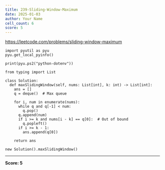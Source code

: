 ```yaml
---
title: 239-Sliding-Window-Maximum
date: 2025-01-03
author: Your Name
cell_count: 6
score: 5
---
```


https://leetcode.com/problems/sliding-window-maximum


```
import pyutil as pyu
pyu.get_local_pyinfo()
```


```
print(pyu.ps2("python-dotenv"))
```


```
from typing import List
```


```
class Solution:
  def maxSlidingWindow(self, nums: List[int], k: int) -> List[int]:
    ans = []
    q = deque()  # Max queue

    for i, num in enumerate(nums):
      while q and q[-1] < num:
        q.pop()
      q.append(num)
      if i >= k and nums[i - k] == q[0]:  # Out of bound
        q.popleft()
      if i >= k - 1:
        ans.append(q[0])

    return ans
```


```
new Solution().maxSlidingWindow()
```


---
**Score: 5**